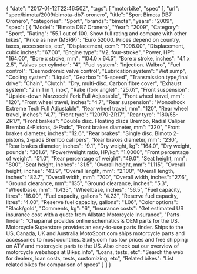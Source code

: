 {
    "date": "2017-01-12T22:46:50Z",
    "tags": [
        "motorbike",
        "spec"
    ],
    "url": "spec\/bimota\/2009\/bimota-db7-oronero",
    "title": "Sport Bimota DB7 Oronero",
    "categories": "Sport",
    "brands": "bimota",
    "years": "2009",
    "spec": [
        {
            "Model": "Bimota DB7 Oronero",
            "Year": "2009",
            "Category": "Sport",
            "Rating": "55.1 out of 100. Show full rating and compare with other bikes",
            "Price as new (MSRP)": "Euro 52000.  Prices depend on country, taxes, accessories, etc",
            "Displacement, ccm": "1098.00",
            "Displacement, cubic inches": "67.00",
            "Engine type": "V2, four-stroke",
            "Power, HP": "164.00",
            "Bore x stroke, mm": "104.0 x 64.5",
            "Bore x stroke, inches": "4.1 x 2.5",
            "Valves per cylinder": "4",
            "Fuel system": "Injection. Walbro",
            "Fuel control": "Desmodromic valve control",
            "Lubrication system": "Wet sump",
            "Cooling system": "Liquid",
            "Gearbox": "6-speed",
            "Transmission type,final drive": "Chain",
            "Clutch": "Dry, multi-disc. Carbon fibre cover",
            "Exhaust system": "2 in 1 in 1, inox",
            "Rake (fork angle)": "25.0?",
            "Front suspension": "Upside-down Marzocchi Fork Full Adjustable",
            "Front wheel travel, mm": "120",
            "Front wheel travel, inches": "4.7",
            "Rear suspension": "Monoshock Extreme Tech Full Adjustable",
            "Rear wheel travel, mm": "120",
            "Rear wheel travel, inches": "4.7",
            "Front tyre": "120\/70-ZR17",
            "Rear tyre": "180\/55-ZR17",
            "Front brakes": "Double disc. Floating discs Brembo, Radial Caliper Brembo 4-Pistons, 4-Pads",
            "Front brakes diameter, mm": "320",
            "Front brakes diameter, inches": "12.6",
            "Rear brakes": "Single disc. Bimoto 2-pistons, 2-pads Brembo callipers",
            "Rear brakes diameter, mm": "230",
            "Rear brakes diameter, inches": "9.1",
            "Dry weight, kg": "164.0",
            "Dry weight, pounds": "361.6",
            "Power\/weight ratio, HP\/kg": "1.0000",
            "Front percentage of weight": "51.0",
            "Rear percentage of weight": "49.0",
            "Seat height, mm": "800",
            "Seat height, inches": "31.5",
            "Overall height, mm": "1.115",
            "Overall height, inches": "43.9",
            "Overall length, mm": "2.100",
            "Overall length, inches": "82.7",
            "Overall width, mm": "700",
            "Overall width, inches": "27.6",
            "Ground clearance, mm": "135",
            "Ground clearance, inches": "5.3",
            "Wheelbase, mm": "1.435",
            "Wheelbase, inches": "56.5",
            "Fuel capacity, litres": "16.00",
            "Fuel capacity, gallons": "4.23",
            "Reserve fuel capacity, litres": "4.00",
            "Reserve fuel capacity, gallons": "1.06",
            "Color options": "Black\/gold",
            "Comments, kg": "6",
            "Insurance costs": "Get estimated US insurance cost with a quote from Allstate Motorcycle Insurance",
            "Parts finder": "Chaparral provides online schematics & OEM parts for the US.   Motorcycle Superstore provides an easy-to-use parts finder. Ships to the US, Canada, UK and Australia.MotoSport.com ships motorcycle parts and accessories to most countries.    Sixity.com has low prices and free shipping on ATV and motorcycle parts to the US. Also check out our overview of motorcycle webshops at Bikez.info",
            "Loans, tests, etc": "Search the web for dealers, loan costs, tests, customizing, etc",
            "Related bikes": "List related bikes for comparison of specs"
        }
    ]
}